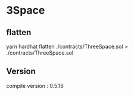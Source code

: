 # 3Space

## flatten

yarn hardhat flatten ./contracts/ThreeSpace.sol > ./contracts/ThreeSpace.sol

## Version

compile version : 0.5.16
